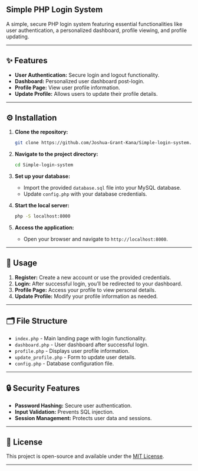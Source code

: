 
 ## Simple PHP Login System

</div>

A simple, secure PHP login system featuring essential functionalities like user authentication, a personalized dashboard, profile viewing, and profile updating.

---

## ✨ Features

- **User Authentication:** Secure login and logout functionality.
- **Dashboard:** Personalized user dashboard post-login.
- **Profile Page:** View user profile information.
- **Update Profile:** Allows users to update their profile details.

---

## ⚙️ Installation

1. **Clone the repository:**

   ```bash
   git clone https://github.com/Joshua-Grant-Kana/Simple-login-system.git
   ```

2. **Navigate to the project directory:**

   ```bash
   cd Simple-login-system
   ```

3. **Set up your database:**

   - Import the provided `database.sql` file into your MySQL database.
   - Update `config.php` with your database credentials.

4. **Start the local server:**

   ```bash
   php -S localhost:8000
   ```

5. **Access the application:**

   - Open your browser and navigate to `http://localhost:8000`.

---

## 🚀 Usage

1. **Register:** Create a new account or use the provided credentials.
2. **Login:** After successful login, you’ll be redirected to your dashboard.
3. **Profile Page:** Access your profile to view personal details.
4. **Update Profile:** Modify your profile information as needed.

---

## 🗂️ File Structure

- `index.php` - Main landing page with login functionality.
- `dashboard.php` - User dashboard after successful login.
- `profile.php` - Displays user profile information.
- `update_profile.php` - Form to update user details.
- `config.php` - Database configuration file.

---

## 🔒 Security Features

- **Password Hashing:** Secure user authentication.
- **Input Validation:** Prevents SQL injection.
- **Session Management:** Protects user data and sessions.

---

## 📄 License

This project is open-source and available under the [MIT License](LICENSE).

---
